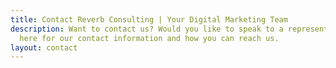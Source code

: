 ```yaml
---
title: Contact Reverb Consulting | Your Digital Marketing Team
description: Want to contact us? Would you like to speak to a representative? Click
  here for our contact information and how you can reach us.
layout: contact
---
```


